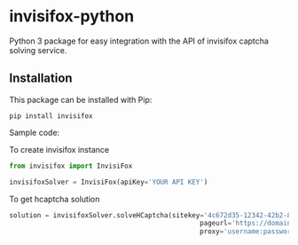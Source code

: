 # invisifox-python
Python 3 package for easy integration with the API of invisifox captcha solving service.

## Installation
This package can be installed with Pip:

```pip install invisifox```


Sample code:

To create invisifox instance 

```python 
from invisifox import InvisiFox

invisifoxSolver = InvisiFox(apiKey='YOUR API KEY')
```

To get hcaptcha solution


```python 
solution = invisifoxSolver.solveHCaptcha(sitekey='4c672d35-12342-42b2-88c3-78380b012345',
                                                pageurl='https://domain',
                                                proxy='username:password@ipaddress:port'

```
